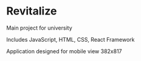 # Revitalize

Main project for university 

Includes JavaScript, HTML, CSS, React Framework

Application designed for mobile view 382x817
